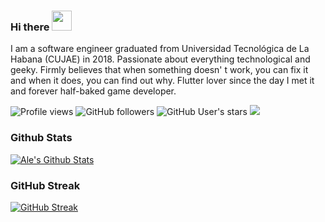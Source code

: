 ### Hi there <img src="https://files.aashutosh.dev/hey.gif" width="32px">


I am a software engineer graduated from Universidad Tecnológica de La Habana (CUJAE) in 2018. Passionate about everything technological and geeky. Firmly believes that when something doesn' t work, you can fix it and when it does, you can find out why. Flutter lover since the day I met it and forever half-baked game developer.

![Profile views](https://komarev.com/ghpvc/?username=alejandrogiubel&style=flat-square)
![GitHub followers](https://img.shields.io/github/followers/alejandrogiubel?style=social)
![GitHub User's stars](https://img.shields.io/github/stars/alejandrogiubel?style=social)
<a href="https://profile.codersrank.io/user/alejandrogiubel"><img src="https://img.shields.io/badge/CodersRank-67A4AC?style=flat&logo=CodersRank&logoColor=white"/></a>


### Github Stats

[![Ale's Github Stats](https://github-readme-stats.vercel.app/api?username=alejandrogiubel&count_private=true&theme=city_lights&show_icons=true)](https://github.com/alejandrogiubel)

### GitHub Streak

[![GitHub Streak](http://github-readme-streak-stats.herokuapp.com?user=alejandrogiubel&theme=react&hide_border=true&date_format=M%20j%5B%2C%20Y%5D)](https://git.io/streak-stats)


